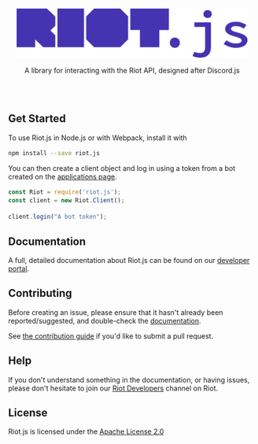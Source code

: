 <div align="center">
	<br>
	<br>
	<br>
	<p align="center">
		<img height="100" src="https://raw.githubusercontent.com/riotchat/assets/master/images/riot.js-light.svg?sanitize=true" alt="Riot.js">
	</p>
	<p align="center">A library for interacting with the Riot API, designed after Discord.js</p>
	<br>
	<br>
</div>

## Get Started
To use Riot.js in Node.js or with Webpack, install it with
```bash
npm install --save riot.js
```

You can then create a client object and log in using a token from a bot created on the <a href="https://riotchat.gq/developers/applications" target="_blank">applications page</a>.
```javascript
const Riot = require('riot.js');
const client = new Riot.Client();

client.login("A bot token");
```

## Documentation
A full, detailed documentation about Riot.js can be found on our <a href="https://riotchat.gq/developers/documentation/riot-js" target="_blank">developer portal</a>.

## Contributing
Before creating an issue, please ensure that it hasn't already been reported/suggested, and double-check the
[documentation](https://riotchat.gq/developers/documentation/riot-js).

See [the contribution guide](/CONTRIBUTING.md) if you'd like to submit a pull request.

## Help
If you don't understand something in the documentation, or having issues, please don't hesitate to join our [Riot Developers](https://riot.gg/developers) channel on Riot.

## License
Riot.js is licensed under the [Apache License 2.0](/LICENSE)
